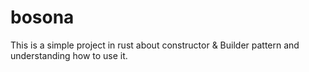 # bosona

This is a simple project in rust about constructor & Builder pattern and understanding how to use it.
